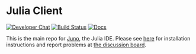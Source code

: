 # Julia Client

[![Developer Chat](https://badges.gitter.im/Join%20Chat.svg)](https://gitter.im/JunoLab/Juno) [![Build Status](https://travis-ci.org/JunoLab/atom-julia-client.svg?branch=master)](https://travis-ci.org/JunoLab/atom-julia-client) [![Docs](https://img.shields.io/badge/docs-latest-blue.svg)](https://JunoLab.github.io/JunoDocs.jl/latest)

This is the main repo for [Juno](http://junolab.org), the Julia IDE. Please see [here](https://github.com/JunoLab/uber-juno/blob/master/setup.md) for installation instructions and report problems at [the discussion board](http://discourse.julialang.org/).
